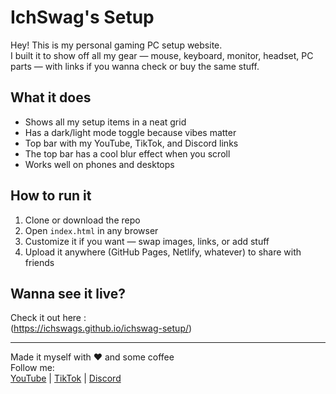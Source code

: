 # IchSwag's Setup

Hey! This is my personal gaming PC setup website.  
I built it to show off all my gear — mouse, keyboard, monitor, headset, PC parts — with links if you wanna check or buy the same stuff.

## What it does

- Shows all my setup items in a neat grid  
- Has a dark/light mode toggle because vibes matter  
- Top bar with my YouTube, TikTok, and Discord links  
- The top bar has a cool blur effect when you scroll  
- Works well on phones and desktops

## How to run it

1. Clone or download the repo  
2. Open `index.html` in any browser  
3. Customize it if you want — swap images, links, or add stuff  
4. Upload it anywhere (GitHub Pages, Netlify, whatever) to share with friends

## Wanna see it live?

Check it out here :  
(https://ichswags.github.io/ichswag-setup/)

---

Made it myself with ❤️ and some coffee  
Follow me:  
[YouTube](https://www.youtube.com/@02IchSwag) | [TikTok](https://www.tiktok.com/@ichswag) | [Discord](https://discord.gg/randomlink)
